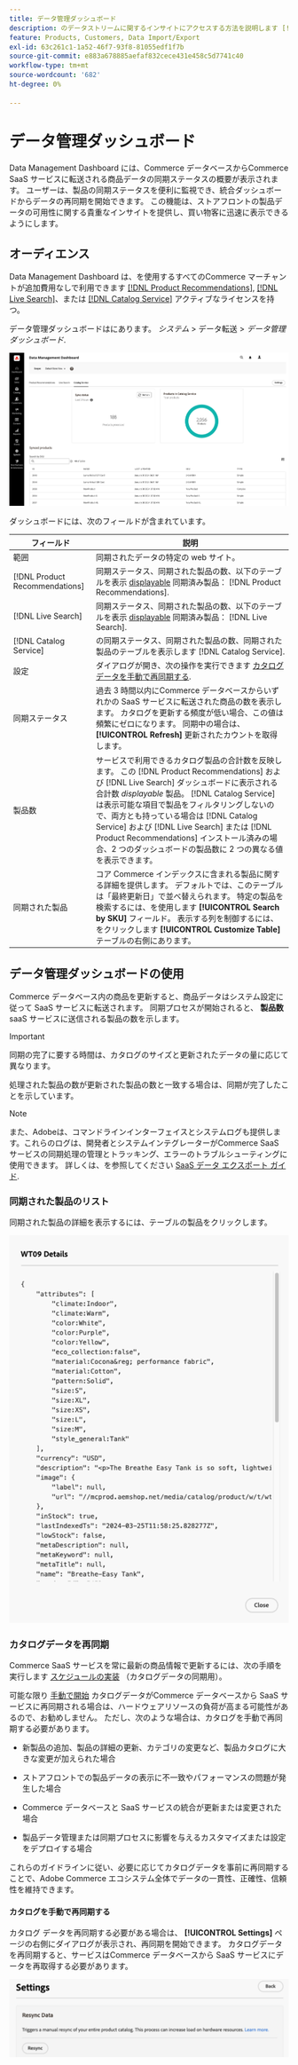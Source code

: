 ```yaml
---
title: データ管理ダッシュボード
description: のデータストリームに関するインサイトにアクセスする方法を説明します [!DNL Catalog Service], [!DNL Live Search]、および [!DNL Product Recommendation]s.
feature: Products, Customers, Data Import/Export
exl-id: 63c261c1-1a52-46f7-93f8-81055edf1f7b
source-git-commit: e883a678885aefaf832cece431e458c5d7741c40
workflow-type: tm+mt
source-wordcount: '682'
ht-degree: 0%

---
```


# データ管理ダッシュボード

Data Management Dashboard には、Commerce データベースからCommerce SaaS サービスに転送される商品データの同期ステータスの概要が表示されます。 ユーザーは、製品の同期ステータスを便利に監視でき、統合ダッシュボードからデータの再同期を開始できます。 この機能は、ストアフロントの製品データの可用性に関する貴重なインサイトを提供し、買い物客に迅速に表示できるようにします。

## オーディエンス

Data Management Dashboard は、を使用するすべてのCommerce マーチャントが追加費用なしで利用できます [[!DNL Product Recommendations]](https://experienceleague.adobe.com/en/docs/commerce-merchant-services/product-recommendations/guide-overview), [[!DNL Live Search]](https://experienceleague.adobe.com/en/docs/commerce-merchant-services/live-search/guide-overview)、または [[!DNL Catalog Service]](https://experienceleague.adobe.com/en/docs/commerce-merchant-services/catalog-service/guide-overview) アクティブなライセンスを持つ。

データ管理ダッシュボードはにあります。 *システム* > データ転送 > *データ管理ダッシュボード*.

![データ管理ダッシュボード](assets/data-management-dashboard.png)

ダッシュボードには、次のフィールドが含まれています。

| フィールド | 説明 |
|--- |--- |
| 範囲 | 同期されたデータの特定の web サイト。 |
| [!DNL Product Recommendations] | 同期ステータス、同期された製品の数、以下のテーブルを表示 [displayable](https://experienceleague.adobe.com/en/docs/commerce-admin/config/catalog/inventory#stock-options) 同期済み製品： [!DNL Product Recommendations]. |
| [!DNL Live Search] | 同期ステータス、同期された製品の数、以下のテーブルを表示 [displayable](https://experienceleague.adobe.com/en/docs/commerce-admin/config/catalog/inventory#stock-options) 同期済み製品： [!DNL Live Search]. |
| [!DNL Catalog Service] | の同期ステータス、同期された製品の数、同期された製品のテーブルを表示します [!DNL Catalog Service]. |
| 設定 | ダイアログが開き、次の操作を実行できます [カタログデータを手動で再同期する](#resync-catalog-data). |
| 同期ステータス | 過去 3 時間以内にCommerce データベースからいずれかの SaaS サービスに転送された商品の数を表示します。 カタログを更新する頻度が低い場合、この値は頻繁にゼロになります。 同期中の場合は、 **[!UICONTROL Refresh]** 更新されたカウントを取得します。 |
| 製品数 | サービスで利用できるカタログ製品の合計数を反映します。 この [!DNL Product Recommendations] および [!DNL Live Search] ダッシュボードに表示される合計数 _displayable_ 製品。 [!DNL Catalog Service] は表示可能な項目で製品をフィルタリングしないので、両方とも持っている場合は [!DNL Catalog Service] および [!DNL Live Search] または [!DNL Product Recommendations] インストール済みの場合、2 つのダッシュボードの製品数に 2 つの異なる値を表示できます。 |
| 同期された製品 | コア Commerce インデックスに含まれる製品に関する詳細を提供します。 デフォルトでは、このテーブルは「最終更新日」で並べ替えられます。 特定の製品を検索するには、を使用します **[!UICONTROL Search by SKU]** フィールド。 表示する列を制御するには、をクリックします **[!UICONTROL Customize Table]** テーブルの右側にあります。 |

## データ管理ダッシュボードの使用

Commerce データベース内の商品を更新すると、商品データはシステム設定に従って SaaS サービスに転送されます。 同期プロセスが開始されると、 **製品数** saaS サービスに送信される製品の数を示します。

>[!IMPORTANT]
>
>同期の完了に要する時間は、カタログのサイズと更新されたデータの量に応じて異なります。

処理された製品の数が更新された製品の数と一致する場合は、同期が完了したことを示しています。

>[!NOTE]
>
>また、Adobeは、コマンドラインインターフェイスとシステムログも提供します。これらのログは、開発者とシステムインテグレーターがCommerce SaaS サービスの同期処理の管理とトラッキング、エラーのトラブルシューティングに使用できます。 詳しくは、を参照してください [SaaS データ エクスポート ガイド](https://experienceleague.adobe.com/en/docs/commerce-merchant-services/saas-data-export/overview).

### 同期された製品のリスト

同期された製品の詳細を表示するには、テーブルの製品をクリックします。

![Syncd 製品の詳細](assets/sync-product-detail.png)

### カタログデータを再同期

Commerce SaaS サービスを常に最新の商品情報で更新するには、次の手順を実行します [スケジュールの実装](https://experienceleague.adobe.com/en/docs/commerce-operations/configuration-guide/cli/manage-indexers#reindex) （カタログデータの同期用）。

可能な限り [手動で開始](#manually-resync-catalog) カタログデータがCommerce データベースから SaaS サービスに再同期される場合は、ハードウェアリソースの負荷が高まる可能性があるので、お勧めしません。 ただし、次のような場合は、カタログを手動で再同期する必要があります。

- 新製品の追加、製品の詳細の更新、カテゴリの変更など、製品カタログに大きな変更が加えられた場合

- ストアフロントでの製品データの表示に不一致やパフォーマンスの問題が発生した場合

- Commerce データベースと SaaS サービスの統合が更新または変更された場合

- 製品データ管理または同期プロセスに影響を与えるカスタマイズまたは設定をデプロイする場合

これらのガイドラインに従い、必要に応じてカタログデータを事前に再同期することで、Adobe Commerce エコシステム全体でデータの一貫性、正確性、信頼性を維持できます。

#### カタログを手動で再同期する

カタログ データを再同期する必要がある場合は、 **[!UICONTROL Settings]** ページの右側にダイアログが表示され、再同期を開始できます。 カタログデータを再同期すると、サービスはCommerce データベースから SaaS サービスにデータを再取得する必要があります。

![製品を手動で同期](assets/resync-data.png)
